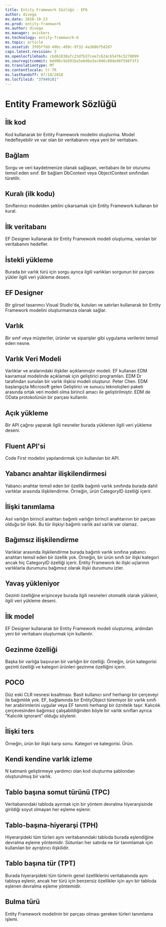 ```yaml
---
title: Entity Framework Sözlüğü - EF6
author: divega
ms.date: 2016-10-23
ms.prod: entity-framework
ms.author: divega
ms.manager: avickers
ms.technology: entity-framework-6
ms.topic: article
ms.assetid: 3f05ffdd-49bc-499c-9732-4a368bf5d2d7
caps.latest.revision: 3
ms.openlocfilehash: cbd61838afc23dfb37cee7c624c65476c5270099
ms.sourcegitcommit: bdd06c9a591ba5e6d6a3ec046c80de98f598f3f3
ms.translationtype: MT
ms.contentlocale: tr-TR
ms.lasthandoff: 07/10/2018
ms.locfileid: "37949101"
---
```

# <a name="entity-framework-glossary"></a>Entity Framework Sözlüğü
## <a name="code-first"></a>İlk kod
Kod kullanarak bir Entity Framework modelini oluşturma. Model hedefleyebilir ve var olan bir veritabanını veya yeni bir veritabanı.

## <a name="context"></a>Bağlam
Sorgu ve veri kaydetmenize olanak sağlayan, veritabanı ile bir oturumu temsil eden sınıf. Bir bağlam DbContext veya ObjectContext sınıfından türetilir.

## <a name="convention-code-first"></a>Kuralı (ilk kodu)
Sınıflarınızı modelden şeklini çıkarsamak için Entity Framework kullanan bir kural.

## <a name="database-first"></a>İlk veritabanı
EF Designer kullanarak bir Entity Framework modeli oluşturma, varolan bir veritabanını hedefler.

## <a name="eager-loading"></a>İstekli yükleme
Burada bir varlık türü için sorgu ayrıca ilgili varlıkları sorgunun bir parçası yükler ilgili veri yükleme deseni.

## <a name="ef-designer"></a>EF Designer
Bir görsel tasarımcı Visual Studio'da, kutuları ve satırları kullanarak bir Entity Framework modelini oluşturmanıza olanak sağlar.

## <a name="entity"></a>Varlık
Bir sınıf veya müşteriler, ürünler ve siparişler gibi uygulama verilerini temsil eden nesne.

## <a name="entity-data-model"></a>Varlık Veri Modeli
Varlıklar ve aralarındaki ilişkiler açıklanmıştır modeli. EF kullanan EDM kavramsal modelinde açıklamak için geliştirici programları. EDM Dr tarafından sunulan bir varlık ilişkisi modeli oluşturur. Peter Chen. EDM başlangıçta Microsoft gelen Geliştirici ve sunucu teknolojileri paketi arasında ortak veri modeli olma birincil amacı ile geliştirilmiştir. EDM de OData protokolünün bir parçası kullanılır.

## <a name="explicit-loading"></a>Açık yükleme
Bir API çağrısı yaparak ilgili nesneler burada yüklenen ilgili veri yükleme deseni.

## <a name="fluent-api"></a>Fluent API'si
Code First modelini yapılandırmak için kullanılan bir API.

## <a name="foreign-key-association"></a>Yabancı anahtar ilişkilendirmesi
Yabancı anahtar temsil eden bir özellik bağımlı varlık sınıfında burada dahil varlıklar arasında ilişkilendirme. Örneğin, ürün CategoryID özelliği içerir.

## <a name="identifying-relationship"></a>İlişki tanımlama
Asıl varlığın birincil anahtarı bağımlı varlığın birincil anahtarının bir parçası olduğu bir ilişki. Bu tür ilişkiyi bağımlı varlık asıl varlık var olamaz.

## <a name="independent-association"></a>Bağımsız ilişkilendirme
Varlıklar arasında ilişkilendirme burada bağımlı varlık sınıfına yabancı anahtarı temsil eden bir özellik yok. Örneğin, bir ürün sınıfı bir ilişki kategori ancak hiç CategoryID özelliği içerir. Entity Framework iki ilişki uçlarının varlıklarla durumunu bağımsız olarak ilişki durumunu izler.

## <a name="lazy-loading"></a>Yavaş yükleniyor
Gezinti özelliğine erişinceye burada ilgili nesneleri otomatik olarak yüklenir, ilgili veri yükleme deseni.

## <a name="model-first"></a>İlk model
EF Designer kullanarak bir Entity Framework modeli oluşturma, ardından yeni bir veritabanı oluşturmak için kullanılır.

## <a name="navigation-property"></a>Gezinme özelliği
Başka bir varlığa başvuran bir varlığın bir özelliği. Örneğin, ürün kategorisi gezinti özelliği ve kategori ürünleri gezinme özelliğini içerir.

## <a name="poco"></a>POCO
Düz eski CLR nesnesi kısaltması. Basit kullanıcı sınıf herhangi bir çerçeveyi ile bağımlılık yok. EF, bağlamında bir EntityObject türemiyor bir varlık sınıfı her arabirimlerini uygular veya EF tanımlı herhangi bir öznitelik taşır. Kalıcılık çerçevesinden bağımsız çalışabildiğinden böyle bir varlık sınıfları ayrıca "Kalıcılık ignorant" olduğu söylenir.  

## <a name="relationship-inverse"></a>İlişki ters
Örneğin, ürün bir ilişki karşı sonu. Kategori ve kategorisi. Ürün.

## <a name="self-tracking-entity"></a>Kendi kendine varlık izleme
N katmanlı geliştirmeye yardımcı olan kod oluşturma şablondan oluşturulmuş bir varlık.

## <a name="table-per-concrete-type-tpc"></a>Tablo başına somut türünü (TPC)
Veritabanındaki tabloda ayırmak için bir yöntem devralma hiyerarşisinde girildiği soyut olmayan her eşleme eşlenir.

## <a name="table-per-hierarchy-tph"></a>Tablo-başına-hiyerarşi (TPH)
Hiyerarşideki tüm türleri aynı veritabanındaki tabloda burada eşlendiğine devralma eşleme yöntemidir. Sütunları her satırda ne tür tanımlamak için kullanılan bir ayrıştırıcı ilişkilidir.

## <a name="table-per-type-tpt"></a>Tablo başına tür (TPT)
Burada hiyerarşideki tüm türlerin genel özelliklerini veritabanında aynı tabloya eşlenir, ancak her türü için benzersiz özellikler için ayrı bir tabloda eşlenen devralma eşleme yöntemidir.

## <a name="type-discovery"></a>Bulma türü
Entity Framework modelinin bir parçası olması gereken türleri tanımlama işlemi.
